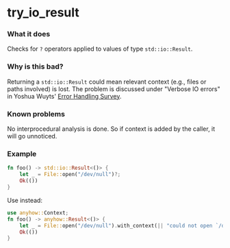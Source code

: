 # try_io_result

### What it does
Checks for `?` operators applied to values of type `std::io::Result`.

### Why is this bad?
Returning a `std::io::Result` could mean relevant context (e.g., files or paths involved) is
lost. The problem is discussed under "Verbose IO errors" in Yoshua Wuyts' [Error
Handling Survey].

### Known problems
No interprocedural analysis is done. So if context is added by the caller, it will go
unnoticed.

### Example
```rust
fn foo() -> std::io::Result<()> {
    let _ = File::open("/dev/null")?;
    Ok(())
}
```
Use instead:
```rust
use anyhow::Context;
fn foo() -> anyhow::Result<()> {
    let _ = File::open("/dev/null").with_context(|| "could not open `/dev/null`")?;
    Ok(())
}
```

[Error Handling Survey]: https://blog.yoshuawuyts.com/error-handling-survey/
